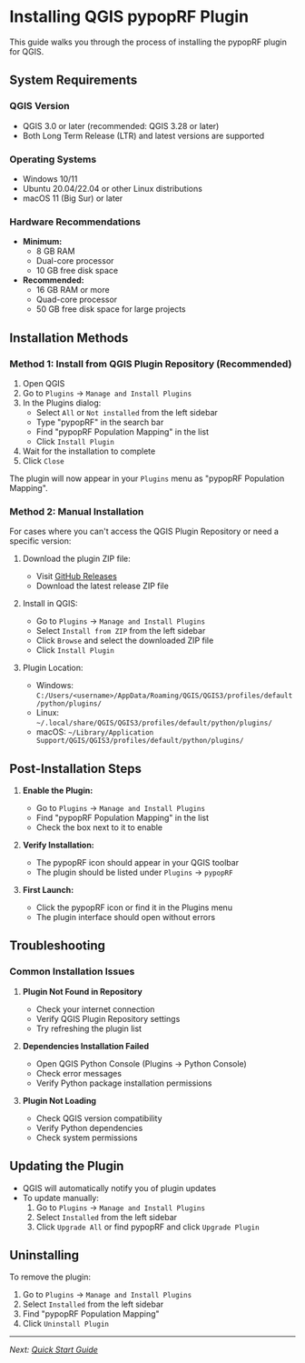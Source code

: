 # Installing QGIS pypopRF Plugin

This guide walks you through the process of installing the pypopRF plugin for QGIS.

## System Requirements

### QGIS Version
- QGIS 3.0 or later (recommended: QGIS 3.28 or later)
- Both Long Term Release (LTR) and latest versions are supported

### Operating Systems
- Windows 10/11
- Ubuntu 20.04/22.04 or other Linux distributions
- macOS 11 (Big Sur) or later

### Hardware Recommendations
- **Minimum:**
  - 8 GB RAM
  - Dual-core processor
  - 10 GB free disk space
- **Recommended:**
  - 16 GB RAM or more
  - Quad-core processor
  - 50 GB free disk space for large projects

## Installation Methods

### Method 1: Install from QGIS Plugin Repository (Recommended)

1. Open QGIS
2. Go to `Plugins` → `Manage and Install Plugins`
3. In the Plugins dialog:
   - Select `All` or `Not installed` from the left sidebar
   - Type "pypopRF" in the search bar
   - Find "pypopRF Population Mapping" in the list
   - Click `Install Plugin`
4. Wait for the installation to complete
5. Click `Close`

The plugin will now appear in your `Plugins` menu as "pypopRF Population Mapping".

### Method 2: Manual Installation

For cases where you can't access the QGIS Plugin Repository or need a specific version:

1. Download the plugin ZIP file:
   - Visit [GitHub Releases](https://github.com/wpgp/QGIS-pypopRF/releases)
   - Download the latest release ZIP file

2. Install in QGIS:
   - Go to `Plugins` → `Manage and Install Plugins`
   - Select `Install from ZIP` from the left sidebar
   - Click `Browse` and select the downloaded ZIP file
   - Click `Install Plugin`

3. Plugin Location:
   - Windows: `C:/Users/<username>/AppData/Roaming/QGIS/QGIS3/profiles/default/python/plugins/`
   - Linux: `~/.local/share/QGIS/QGIS3/profiles/default/python/plugins/`
   - macOS: `~/Library/Application Support/QGIS/QGIS3/profiles/default/python/plugins/`

## Post-Installation Steps

1. **Enable the Plugin:**
   - Go to `Plugins` → `Manage and Install Plugins`
   - Find "pypopRF Population Mapping" in the list
   - Check the box next to it to enable

2. **Verify Installation:**
   - The pypopRF icon should appear in your QGIS toolbar
   - The plugin should be listed under `Plugins` → `pypopRF`

3. **First Launch:**
   - Click the pypopRF icon or find it in the Plugins menu
   - The plugin interface should open without errors

## Troubleshooting

### Common Installation Issues

1. **Plugin Not Found in Repository**
   - Check your internet connection
   - Verify QGIS Plugin Repository settings
   - Try refreshing the plugin list

2. **Dependencies Installation Failed**
   - Open QGIS Python Console (Plugins → Python Console)
   - Check error messages
   - Verify Python package installation permissions

3. **Plugin Not Loading**
   - Check QGIS version compatibility
   - Verify Python dependencies
   - Check system permissions


## Updating the Plugin

- QGIS will automatically notify you of plugin updates
- To update manually:
  1. Go to `Plugins` → `Manage and Install Plugins`
  2. Select `Installed` from the left sidebar
  3. Click `Upgrade All` or find pypopRF and click `Upgrade Plugin`

## Uninstalling

To remove the plugin:

1. Go to `Plugins` → `Manage and Install Plugins`
2. Select `Installed` from the left sidebar
3. Find "pypopRF Population Mapping"
4. Click `Uninstall Plugin`

---

*Next: [Quick Start Guide](quickstart.md)*
